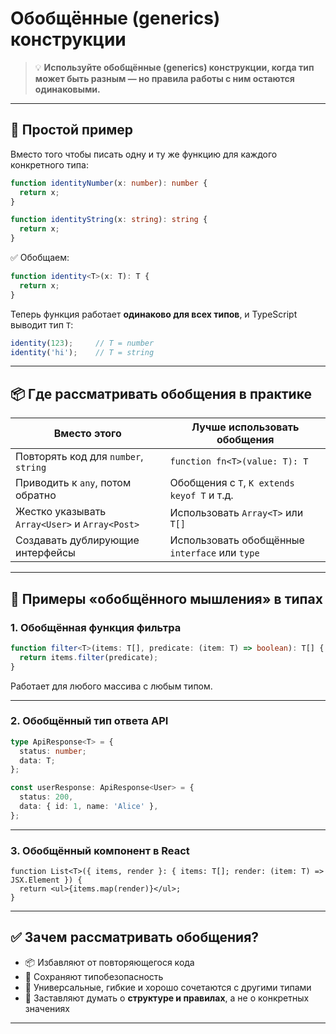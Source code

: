 # Обобщённые (generics) конструкции

> 💡 **Используйте обобщённые (generics) конструкции, когда тип может быть разным — но правила работы с ним остаются одинаковыми.**

---

## 📌 Простой пример

Вместо того чтобы писать одну и ту же функцию для каждого конкретного типа:

```ts
function identityNumber(x: number): number {
  return x;
}

function identityString(x: string): string {
  return x;
}
```

✅ Обобщаем:

```ts
function identity<T>(x: T): T {
  return x;
}
```

Теперь функция работает **одинаково для всех типов**, и TypeScript выводит тип `T`:

```ts
identity(123);     // T = number
identity('hi');    // T = string
```

---

## 📦 Где рассматривать обобщения в практике

| Вместо этого                                   | Лучше использовать обобщения                   |
| ---------------------------------------------- | ---------------------------------------------- |
| Повторять код для `number`, `string`           | `function fn<T>(value: T): T`                  |
| Приводить к `any`, потом обратно               | Обобщения с `T`, `K extends keyof T` и т.д.    |
| Жестко указывать `Array<User>` и `Array<Post>` | Использовать `Array<T>` или `T[]`              |
| Создавать дублирующие интерфейсы               | Использовать обобщённые `interface` или `type` |

---

## 🧠 Примеры «обобщённого мышления» в типах

### 1. Обобщённая функция фильтра

```ts
function filter<T>(items: T[], predicate: (item: T) => boolean): T[] {
  return items.filter(predicate);
}
```

Работает для любого массива с любым типом.

---

### 2. Обобщённый тип ответа API

```ts
type ApiResponse<T> = {
  status: number;
  data: T;
};

const userResponse: ApiResponse<User> = {
  status: 200,
  data: { id: 1, name: 'Alice' },
};
```

---

### 3. Обобщённый компонент в React

```tsx
function List<T>({ items, render }: { items: T[]; render: (item: T) => JSX.Element }) {
  return <ul>{items.map(render)}</ul>;
}
```

---

## ✅ Зачем рассматривать обобщения?

* 📦 Избавляют от повторяющегося кода
* 🔐 Сохраняют типобезопасность
* 🧩 Универсальные, гибкие и хорошо сочетаются с другими типами
* 🧠 Заставляют думать о **структуре и правилах**, а не о конкретных значениях

---
